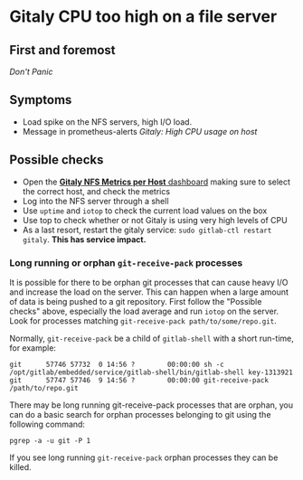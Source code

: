 # Gitaly CPU too high on a file server

## First and foremost

*Don't Panic*

## Symptoms

* Load spike on the NFS servers, high I/O load.
* Message in prometheus-alerts _Gitaly: High CPU usage on host_

## Possible checks

- Open the [**Gitaly NFS Metrics per Host** dashboard](https://performance.gitlab.net/dashboard/db/gitaly-nfs-metrics-per-host?refresh=30s&orgId=1&var-fqdn=nfs-file-08.stor.gitlab.com&from=now-1h&to=now) making sure to select the correct host,
  and check the metrics
- Log into the NFS server through a shell
- Use `uptime` and `iotop` to check the current load values on the box
- Use top to check whether or not Gitaly is using very high levels of CPU
- As a last resort, restart the gitaly service: `sudo gitlab-ctl restart gitaly`. **This has service impact.**

### Long running or orphan `git-receive-pack` processes

It is possible for there to be orphan git processes that can cause heavy I/O and increase the load on the server.
This can happen when a large amount of data is being pushed to a git repository.
First follow the "Possible checks" above, especially the load average and run `iotop` on the server.
Look for processes matching `git-receive-pack path/to/some/repo.git`.

Normally, `git-receive-pack` be a child of `gitlab-shell` with a short run-time, for example:
```
git      57746 57732  0 14:56 ?        00:00:00 sh -c /opt/gitlab/embedded/service/gitlab-shell/bin/gitlab-shell key-1313921
git      57747 57746  9 14:56 ?        00:00:00 git-receive-pack /path/to/repo.git
```

There may be long running git-receive-pack processes that are orphan, you can do a basic search for orphan processes belonging to git using the following command:

```
pgrep -a -u git -P 1
```
If you see long running `git-receive-pack` orphan processes they can be killed.
